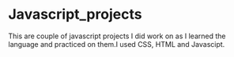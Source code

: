 # Javascript_projects
This are couple of javascript projects I did work on as I learned the language and practiced on them.I used CSS, HTML and Javascipt.
